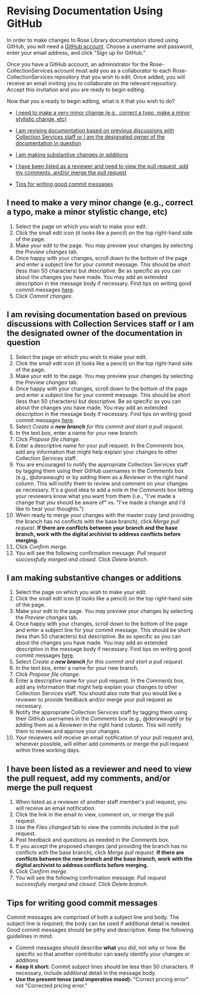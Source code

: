 # Revising Documentation Using GitHub

In order to make changes to Rose Library documentation stored using GitHub, you will need a [GitHub account](https://github.com). Choose a username and password, enter your email address, and click "Sign up for GitHub."

Once you have a GitHub account, an administrator for the Rose-CollectionServices account must add you as a collaborator to each Rose-CollectionServices repository that you wish to edit. Once added, you will receive an email inviting you to collaborate on the relevant repository. Accept this invitation and you are ready to begin editing.

Now that you a ready to begin editing, what is it that you wish to do?

* [I need to make a very minor change (e.g., correct a typo, make a minor stylistic change, etc)](#I-need-to-make-a-very-minor-change-eg-correct-a-typo-make-a-minor-stylistic-change-etc)
* [I am revising documentation based on previous discussions with Collection Services staff or I am the designated owner of the documentation in question](#I-am-revising-documentation-based-on-previous-discussions-with-Collection-Services-staff-or-I-am-the-designated-owner-of-the-documentation-in-question)
* [I am making substantive changes or additions](#I-am-making-substantive-changes-or-additions)
* [I have been listed as a reviewer and need to view the pull request, add my comments, and/or merge the pull request](#I-have-been-listed-as-a-reviewer-and-need-to-view-the-pull-request-add-my-comments-andor-merge-the-pull-request)

* [Tips for writing good commit messages](#Tips-for-writing-good-commit-messages)
## I need to make a very minor change (e.g., correct a typo, make a minor stylistic change, etc)

1. Select the page on which you wish to make your edit.
2. Click the small edit icon (it looks like a pencil) on the top right-hand side of the page.
3. Make your edit to the page. You may preview your changes by selecting the *Preview changes* tab.
4. Once happy with your changes, scroll down to the bottom of the page and enter a subject line for your commit message. This should be short (less than 50 characters) but descriptive. Be as specific as you can about the changes you have made. You may add an extended description in tne message body if necessary. Find tips on writing good commit messages [here](#Tips-for-writing-good-commit-messages).
5. Click *Commit changes*.

## I am revising documentation based on previous discussions with Collection Services staff or I am the designated owner of the documentation in question

1. Select the page on which you wish to make your edit.
2. Click the small edit icon (it looks like a pencil) on the top right-hand side of the page.
3. Make your edit to the page. You may preview your changes by selecting the *Preview changes* tab.
4. Once happy with your changes, scroll down to the bottom of the page and enter a subject line for your commit message. This should be short (less than 50 characters) but descriptive. Be as specific as you can about the changes you have made. You may add an extended description in the message body if necessary. Find tips on writing good commit messages [here](#Tips-for-writing-good-commit-messages).
5. Select *Create a **new branch** for this commit and start a pull request*.
6. In the text box, enter a name for your new branch.
7. Click *Propose file change*.
8. Enter a descriptive name for your pull request. In the *Comments* box, add any information that might help explain your changes to other Collection Services staff.
9. You are encouraged to notify the appropriate Collection Services staff by tagging them using their GitHub usernames in the *Comments* box (e.g., @dorawaugh) or by adding them as a *Reviewer* in the right hand column. This will notify them to review and comment on your changes as necessary. It's a good idea to add a note in the *Comments* box letting your reviewers know what you want from them (i.e., "I've made a change that you should be aware of" vs. "I've made a change and I'd like to hear your thoughts.")
10. When ready to merge your changes with the master copy (and providing the branch has no conflicts with the base branch), click *Merge pull request*. **If there are conflicts between your branch and the base branch, work with the digital archivist to address conflicts before merging.**
11. Click *Confirm merge*.
12. You will see the following confirmation message: *Pull request successfully merged and closed*. Click *Delete branch*.

## I am making substantive changes or additions

1. Select the page on which you wish to make your edit.
2. Click the small edit icon (it looks like a pencil) on the top right-hand side of the page.
3. Make your edit to the page. You may preview your changes by selecting the *Preview changes* tab.
4. Once happy with your changes, scroll down to the bottom of the page and enter a subject line for your commit message. This should be short (less than 50 characters) but descriptive. Be as specific as you can about the changes you have made. You may add an extended description in the message body if necessary. Find tips on writing good commit messages [here](#Tips-for-writing-good-commit-messages).
5. Select *Create a **new branch** for this commit and start a pull request*.
6. In the text box, enter a name for your new branch.
7. Click *Propose file change*.
8. Enter a descriptive name for your pull request. In the *Comments* box, add any information that might help explain your changes to other Collection Services staff. You should also note that you would like a reviewer to provide feedback and/or merge your pull request as necessary.
9. Notify the appropriate Collection Services staff by tagging them using their GitHub usernames in the *Comments* box (e.g., @dorawaugh) or by adding them as a *Reviewer* in the right hand column. This will notify them to review and approve your changes.
10. Your reviewers will receive an email notification of your pull request and, wherever possible, will either add comments or merge the pull request within three working days.

## I have been listed as a reviewer and need to view the pull request, add my comments, and/or merge the pull request

1. When listed as a reviewer of another staff member's pull request, you will receive an email notification.
2. Click the link in the email to view, comment on, or merge the pull request.
3. Use the *Files changed* tab to view the commits included in the pull request.
4. Post feedback and questions as needed in the *Comments* box.
5. If you accept the proposed changes (and providing the branch has no conflicts with the base branch), click *Merge pull request*. **If there are conflicts between the new branch and the base branch, work with the digital archivist to address conflicts before merging.**
11. Click *Confirm merge*.
12. You will see the following confirmation message: *Pull request successfully merged and closed*. Click *Delete branch*.

## Tips for writing good commit messages

Commit messages are comprised of both a subject line and body. The subject line is required; the body can be used if additional detail is needed. Good commit messages should be pithy and descriptive. Keep the following guidelines in mind:

* Commit messages should describe **what** you did, not why or how. Be specific so that another contributor can easily identify your changes or additions
* **Keep it short:** Commit subject lines should be less than 50 characters. If necessary, include additional detail in the message body.
* **Use the present tense (and imperative mood):** "Correct pricing error" not "Corrected pricing error."



